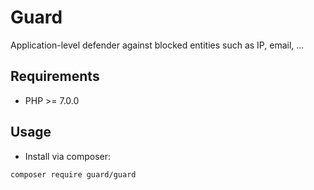 # Guard
Application-level defender against blocked entities such as IP, email, ...

## Requirements
- PHP >= 7.0.0

## Usage
-  Install via composer:
```
composer require guard/guard
```
